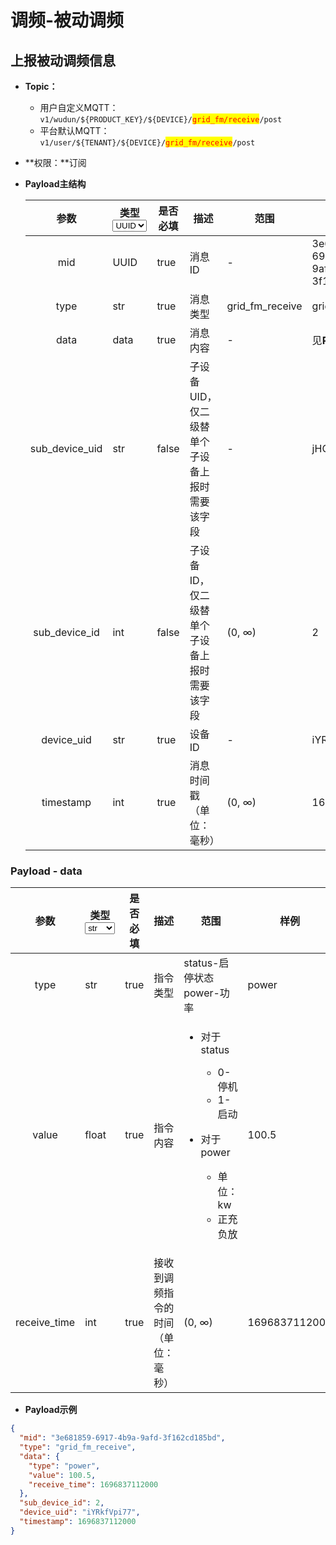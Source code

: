 # 调频-被动调频

## 上报被动调频信息

* **Topic：**
  * 用户自定义MQTT： `v1/wudun/${PRODUCT_KEY}/${DEVICE}/`<mark style="color:red;">`grid_fm/receive`</mark>`/post`
  * 平台默认MQTT： `v1/user/${TENANT}/${DEVICE}/`<mark style="color:red;">`grid_fm/receive`</mark>`/post`
* **权限：**订阅
*   **Payload主结构**

    <table><thead><tr><th width="173" align="center">参数</th><th width="80">类型<select><option value="36cc16022bbb4c7b93fe3a347e4eee85" label="UUID" color="blue"></option><option value="826385f71ccd46638f3a63c8d6abef21" label="str" color="blue"></option><option value="bb5bb2c3a10846bf881acb0506b5951f" label="int" color="blue"></option><option value="005ee50172ec4f44a83308b0bfb12d48" label="data" color="blue"></option></select></th><th width="100" data-type="checkbox">是否必填</th><th width="98">描述</th><th>范围</th><th>样例</th></tr></thead><tbody><tr><td align="center">mid</td><td><span data-option="36cc16022bbb4c7b93fe3a347e4eee85">UUID</span></td><td>true</td><td>消息ID</td><td>-</td><td>3e681859-6917-4b9a-9afd-3f162cd185bd</td></tr><tr><td align="center">type</td><td><span data-option="826385f71ccd46638f3a63c8d6abef21">str</span></td><td>true</td><td>消息类型</td><td>grid_fm_receive</td><td>grid_fm_receive</td></tr><tr><td align="center">data</td><td><span data-option="005ee50172ec4f44a83308b0bfb12d48">data</span></td><td>true</td><td>消息内容</td><td>-</td><td>见<strong>Payload - data</strong></td></tr><tr><td align="center">sub_device_uid</td><td><span data-option="826385f71ccd46638f3a63c8d6abef21">str</span></td><td>false</td><td>子设备UID，仅二级替单个子设备上报时需要该字段</td><td>-</td><td>jHODSda39</td></tr><tr><td align="center">sub_device_id</td><td><span data-option="bb5bb2c3a10846bf881acb0506b5951f">int</span></td><td>false</td><td>子设备ID，仅二级替单个子设备上报时需要该字段</td><td>(0, ∞)</td><td>2</td></tr><tr><td align="center">device_uid</td><td><span data-option="826385f71ccd46638f3a63c8d6abef21">str</span></td><td>true</td><td>设备ID</td><td>-</td><td>iYRkfVpi77</td></tr><tr><td align="center">timestamp</td><td><span data-option="bb5bb2c3a10846bf881acb0506b5951f">int</span></td><td>true</td><td>消息时间戳（单位：毫秒）</td><td>(0, ∞)</td><td>1696837112000</td></tr></tbody></table>

### **Payload - data**

<table><thead><tr><th width="173" align="center">参数</th><th width="80">类型<select><option value="826385f71ccd46638f3a63c8d6abef21" label="str" color="blue"></option><option value="bb5bb2c3a10846bf881acb0506b5951f" label="int" color="blue"></option><option value="cgvge610ZB6t" label="float" color="blue"></option></select></th><th width="100" data-type="checkbox">是否必填</th><th width="98">描述</th><th>范围</th><th>样例</th></tr></thead><tbody><tr><td align="center">type</td><td><span data-option="826385f71ccd46638f3a63c8d6abef21">str</span></td><td>true</td><td>指令类型</td><td>status-启停状态<br>power-功率</td><td>power</td></tr><tr><td align="center">value</td><td><span data-option="cgvge610ZB6t">float</span></td><td>true</td><td>指令内容</td><td><ul><li><p>对于status</p><ul><li>0-停机</li><li>1-启动</li></ul></li><li><p>对于power</p><ul><li>单位：kw</li><li>正充负放</li></ul></li></ul></td><td>100.5</td></tr><tr><td align="center">receive_time</td><td><span data-option="bb5bb2c3a10846bf881acb0506b5951f">int</span></td><td>true</td><td>接收到调频指令的时间（单位：毫秒）</td><td>(0, ∞)</td><td>1696837112000</td></tr></tbody></table>

* **Payload示例**

```json
{
  "mid": "3e681859-6917-4b9a-9afd-3f162cd185bd",
  "type": "grid_fm_receive",
  "data": {
    "type": "power",
    "value": 100.5,
    "receive_time": 1696837112000
  },
  "sub_device_id": 2,
  "device_uid": "iYRkfVpi77",
  "timestamp": 1696837112000
}
```

